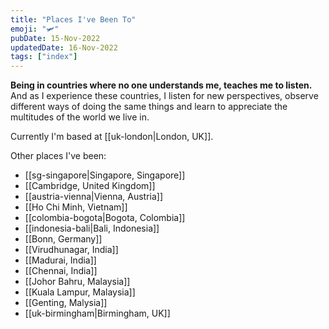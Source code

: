 ```yaml
---
title: "Places I've Been To"
emoji: "🛩"
pubDate: 15-Nov-2022
updatedDate: 16-Nov-2022
tags: ["index"]
---
```


**Being in countries where no one understands me, teaches me to listen.** And as I experience these countries, I listen for new perspectives, observe different ways of doing the same things and learn to appreciate the multitudes of the world we live in.

Currently I'm based at [[uk-london|London, UK]].

Other places I've been:

- [[sg-singapore|Singapore, Singapore]]
- [[Cambridge, United Kingdom]]
- [[austria-vienna|Vienna, Austria]]
- [[Ho Chi Minh, Vietnam]]
- [[colombia-bogota|Bogota, Colombia]]
- [[indonesia-bali|Bali, Indonesia]]
- [[Bonn, Germany]]
- [[Virudhunagar, India]]
- [[Madurai, India]]
- [[Chennai, India]]
- [[Johor Bahru, Malaysia]]
- [[Kuala Lampur, Malaysia]]
- [[Genting, Malysia]]
- [[uk-birmingham|Birmingham, UK]]
